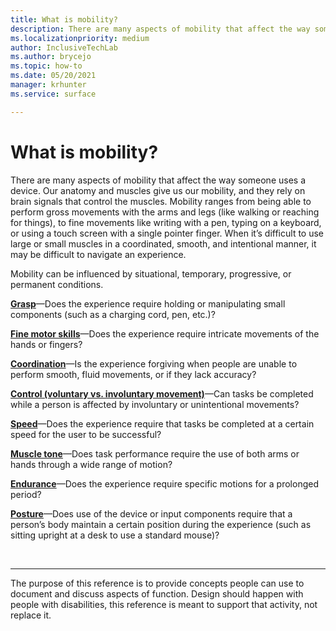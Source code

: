 ```yaml
---
title: What is mobility?
description: There are many aspects of mobility that affect the way someone uses a device.
ms.localizationpriority: medium
author: InclusiveTechLab
ms.author: brycejo 
ms.topic: how-to
ms.date: 05/20/2021
manager: krhunter
ms.service: surface

---
```


# What is mobility?

There are many aspects of mobility that affect the way someone uses a device. Our anatomy and muscles give us our mobility, and they rely on brain signals that control the muscles. Mobility ranges from being able to perform gross movements with the arms and legs (like walking or reaching for things), to fine movements like writing with a pen, typing on a keyboard, or using a touch screen with a single pointer finger. When it’s difficult to use large or small muscles in a coordinated, smooth, and intentional manner, it may be difficult to navigate an experience.

Mobility can be influenced by situational, temporary, progressive, or permanent conditions.

**[Grasp](mobility-grasp.md)**—Does the experience require holding or manipulating small components (such as a charging cord, pen, etc.)?

**[Fine motor skills](mobility-fine-motor-skills.md)**—Does the experience require intricate movements of the hands or fingers?

**[Coordination](mobility-coordination.md)**—Is the experience forgiving when people are unable to perform smooth, fluid movements, or if they lack accuracy?

**[Control (voluntary vs. involuntary movement)](mobility-control.md)**—Can tasks be completed while a person is affected by involuntary or unintentional movements?

**[Speed](mobility-speed.md)**—Does the experience require that tasks be completed at a certain speed for the user to be successful?

**[Muscle tone](mobility-muscle-tone.md)**—Does task performance require the use of both arms or hands through a wide range of motion?

**[Endurance](mobility-endurance.md)**—Does the experience require specific motions for a prolonged period?

**[Posture](mobility-posture.md)**—Does use of the device or input components require that a person’s body maintain a certain position during the experience (such as sitting upright at a desk to use a standard mouse)?

&nbsp;

[comment]: # (Footer statement)
___
The purpose of this reference is to provide concepts people can use to document and discuss aspects of function. Design should happen with people with disabilities, this reference is meant to support that activity, not replace it. 
